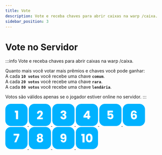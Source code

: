 ```yaml
---
title: Vote
description: Vote e receba chaves para abrir caixas na warp /caixa.
sidebar_position: 3
---
```


# Vote no Servidor

:::info Vote e receba chaves para abrir caixas na warp /caixa.

Quanto mais você votar mais prêmios e chaves você pode ganhar:  
A cada **`10 votos`** você recebe uma chave **`comum`**.  
A cada **`20 votos`** você recebe uma chave **`rara`**.  
A cada **`80 votos`** você recebe uma chave **`lendária`**.

Votos são válidos apenas se o jogador estiver online no servidor.
:::

  <a href="https://minecraft-mp.com/server/225174/vote">
  <img src="/img/numero-1.png" alt="Site 1" width="70" height="70" style={{  marginRight: 5 }}></img>
  </a>

  <a href="https://www.planetminecraft.com/server/armageddon-server/vote">
  <img src="/img/numero-2.png" alt="Site 2" width="70" height="70" style={{  marginRight: 5 }}></img>
  </a>
  
  <a href="https://minecraft-server-list.com/server/441552/vote">
  <img src="/img/numero-3.png" alt="Site 3" width="70" height="70" style={{  marginRight: 5 }}></img>
  </a>
  
  <a href="https://topg.org/Minecraft/in-515193">
  <img src="/img/numero-4.png" alt="Site 4" width="70" height="70" style={{  marginRight: 5 }}></img>
  </a>

  <a href="https://minecraftservers.org/vote/554608">
  <img src="/img/numero-5.png" alt="Site 5" width="70" height="70" style={{  marginRight: 5 }}></img>
  </a>

  <a href="https://topminecraftservers.org/vote/6030">
  <img src="/img/numero-6.png" alt="Site 6" width="70" height="70" style={{  marginRight: 5 }}></img>
  </a>

  <a href="https://mccommunity.net/server/127-Armageddon+Server/vote">
  <img src="/img/numero-7.png" alt="Site 7" width="70" height="70" style={{  marginRight: 5 }}></img>
  </a>

  <a href="https://minecraft-server.net/vote/ArmaMC">
  <img src="/img/numero-8.png" alt="Site 8" width="70" height="70" style={{  marginRight: 5 }}></img>
  </a>

  <a href="https://best-minecraft-servers.co/server-armageddon-server.4190/vote">
  <img src="/img/numero-9.png" alt="Site 9" width="70" height="70" style={{  marginRight: 5 }}></img>
  </a>

  <a href="https://servers-minecraft.net/server-armageddon-server.1115/vote">
  <img src="/img/numero-10.png" alt="Site 10" width="70" height="70" style={{  marginRight: 5 }}></img>
  </a>